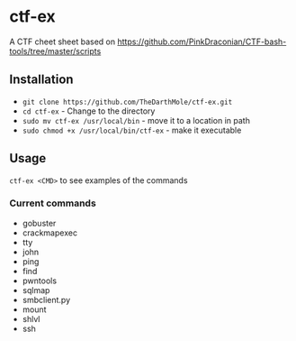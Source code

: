 # ctf-ex
A CTF cheet sheet based on https://github.com/PinkDraconian/CTF-bash-tools/tree/master/scripts

## Installation
- `git clone https://github.com/TheDarthMole/ctf-ex.git`
- `cd ctf-ex` - Change to the directory
- `sudo mv ctf-ex /usr/local/bin` - move it to a location in path
- `sudo chmod +x /usr/local/bin/ctf-ex` - make it executable

## Usage
`ctf-ex <CMD>` to see examples of the commands

### Current commands
- gobuster
- crackmapexec
- tty
- john
- ping
- find
- pwntools
- sqlmap
- smbclient.py
- mount
- shlvl
- ssh
